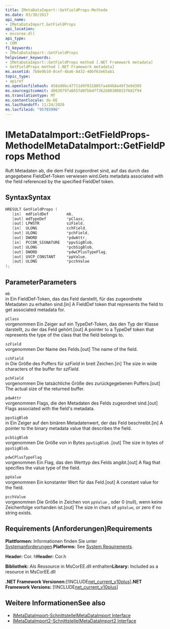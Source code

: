 ```yaml
---
title: IMetaDataImport::GetFieldProps-Methode
ms.date: 03/30/2017
api_name:
- IMetaDataImport.GetFieldProps
api_location:
- mscoree.dll
api_type:
- COM
f1_keywords:
- IMetaDataImport::GetFieldProps
helpviewer_keywords:
- IMetaDataImport::GetFieldProps method [.NET Framework metadata]
- GetFieldProps method [.NET Framework metadata]
ms.assetid: 7b0e9b10-8cef-4ba6-8432-40bf63e65ab1
topic_type:
- apiref
ms.openlocfilehash: 458a90bc47711d9f831805faa8468a49f3e0d305
ms.sourcegitcommit: d8020797a6657d0fbbdff362b80300815f682f94
ms.translationtype: MT
ms.contentlocale: de-DE
ms.lasthandoff: 11/24/2020
ms.locfileid: "95703996"
---
```

# <a name="imetadataimportgetfieldprops-method"></a><span data-ttu-id="bffc0-102">IMetaDataImport::GetFieldProps-Methode</span><span class="sxs-lookup"><span data-stu-id="bffc0-102">IMetaDataImport::GetFieldProps Method</span></span>

<span data-ttu-id="bffc0-103">Ruft Metadaten ab, die dem Feld zugeordnet sind, auf das durch das angegebene FieldDef-Token verwiesen wird.</span><span class="sxs-lookup"><span data-stu-id="bffc0-103">Gets metadata associated with the field referenced by the specified FieldDef token.</span></span>  
  
## <a name="syntax"></a><span data-ttu-id="bffc0-104">Syntax</span><span class="sxs-lookup"><span data-stu-id="bffc0-104">Syntax</span></span>  
  
```cpp  
HRESULT GetFieldProps (  
   [in]  mdFieldDef        mb,
   [out] mdTypeDef         *pClass,  
   [out] LPWSTR            szField,  
   [in]  ULONG             cchField,
   [out] ULONG             *pchField,  
   [out] DWORD             *pdwAttr,  
   [in]  PCCOR_SIGNATURE   *ppvSigBlob,
   [out] ULONG             *pcbSigBlob,
   [out] DWORD             *pdwCPlusTypeFlag,
   [out] UVCP_CONSTANT     *ppValue,  
   [out] ULONG             *pcchValue  
);  
```  
  
## <a name="parameters"></a><span data-ttu-id="bffc0-105">Parameter</span><span class="sxs-lookup"><span data-stu-id="bffc0-105">Parameters</span></span>  

 `mb`  
 <span data-ttu-id="bffc0-106">in Ein FieldDef-Token, das das Feld darstellt, für das zugeordnete Metadaten zu erhalten sind.</span><span class="sxs-lookup"><span data-stu-id="bffc0-106">[in] A FieldDef token that represents the field to get associated metadata for.</span></span>  
  
 `pClass`  
 <span data-ttu-id="bffc0-107">vorgenommen Ein Zeiger auf ein TypeDef-Token, das den Typ der Klasse darstellt, zu der das Feld gehört.</span><span class="sxs-lookup"><span data-stu-id="bffc0-107">[out] A pointer to a TypeDef token that represents the type of the class that the field belongs to.</span></span>  
  
 `szField`  
 <span data-ttu-id="bffc0-108">vorgenommen Der Name des Felds.</span><span class="sxs-lookup"><span data-stu-id="bffc0-108">[out] The name of the field.</span></span>  
  
 `cchField`  
 <span data-ttu-id="bffc0-109">in Die Größe des Puffers für *szField* in breit Zeichen.</span><span class="sxs-lookup"><span data-stu-id="bffc0-109">[in] The size in wide characters of the buffer for *szField*.</span></span>  
  
 `pchField`  
 <span data-ttu-id="bffc0-110">vorgenommen Die tatsächliche Größe des zurückgegebenen Puffers.</span><span class="sxs-lookup"><span data-stu-id="bffc0-110">[out] The actual size of the returned buffer.</span></span>  
  
 `pdwAttr`  
 <span data-ttu-id="bffc0-111">vorgenommen Flags, die den Metadaten des Felds zugeordnet sind.</span><span class="sxs-lookup"><span data-stu-id="bffc0-111">[out] Flags associated with the field's metadata.</span></span>  
  
 `ppvSigBlob`  
 <span data-ttu-id="bffc0-112">in Ein Zeiger auf den binären Metadatenwert, der das Feld beschreibt.</span><span class="sxs-lookup"><span data-stu-id="bffc0-112">[in] A pointer to the binary metadata value that describes the field.</span></span>  
  
 `pcbSigBlob`  
 <span data-ttu-id="bffc0-113">vorgenommen Die Größe von in Bytes `ppvSigBlob` .</span><span class="sxs-lookup"><span data-stu-id="bffc0-113">[out] The size in bytes of `ppvSigBlob`.</span></span>  
  
 `pdwCPlusTypeFlag`  
 <span data-ttu-id="bffc0-114">vorgenommen Ein Flag, das den Werttyp des Felds angibt.</span><span class="sxs-lookup"><span data-stu-id="bffc0-114">[out] A flag that specifies the value type of the field.</span></span>  
  
 `ppValue`  
 <span data-ttu-id="bffc0-115">vorgenommen Ein konstanter Wert für das Feld.</span><span class="sxs-lookup"><span data-stu-id="bffc0-115">[out] A constant value for the field.</span></span>  
  
 `pcchValue`  
 <span data-ttu-id="bffc0-116">vorgenommen Die Größe in Zeichen von `ppValue` , oder 0 (null), wenn keine Zeichenfolge vorhanden ist.</span><span class="sxs-lookup"><span data-stu-id="bffc0-116">[out] The size in chars of `ppValue`, or zero if no string exists.</span></span>  
  
## <a name="requirements"></a><span data-ttu-id="bffc0-117">Requirements (Anforderungen)</span><span class="sxs-lookup"><span data-stu-id="bffc0-117">Requirements</span></span>  

 <span data-ttu-id="bffc0-118">**Plattformen:** Informationen finden Sie unter [Systemanforderungen](../../get-started/system-requirements.md).</span><span class="sxs-lookup"><span data-stu-id="bffc0-118">**Platforms:** See [System Requirements](../../get-started/system-requirements.md).</span></span>  
  
 <span data-ttu-id="bffc0-119">**Header:** Cor. h</span><span class="sxs-lookup"><span data-stu-id="bffc0-119">**Header:** Cor.h</span></span>  
  
 <span data-ttu-id="bffc0-120">**Bibliothek:** Als Ressource in MsCorEE.dll enthalten</span><span class="sxs-lookup"><span data-stu-id="bffc0-120">**Library:** Included as a resource in MsCorEE.dll</span></span>  
  
 <span data-ttu-id="bffc0-121">**.NET Framework Versionen:**[!INCLUDE[net_current_v10plus](../../../../includes/net-current-v10plus-md.md)]</span><span class="sxs-lookup"><span data-stu-id="bffc0-121">**.NET Framework Versions:** [!INCLUDE[net_current_v10plus](../../../../includes/net-current-v10plus-md.md)]</span></span>  
  
## <a name="see-also"></a><span data-ttu-id="bffc0-122">Weitere Informationen</span><span class="sxs-lookup"><span data-stu-id="bffc0-122">See also</span></span>

- [<span data-ttu-id="bffc0-123">IMetaDataImport-Schnittstelle</span><span class="sxs-lookup"><span data-stu-id="bffc0-123">IMetaDataImport Interface</span></span>](imetadataimport-interface.md)
- [<span data-ttu-id="bffc0-124">IMetaDataImport2-Schnittstelle</span><span class="sxs-lookup"><span data-stu-id="bffc0-124">IMetaDataImport2 Interface</span></span>](imetadataimport2-interface.md)
